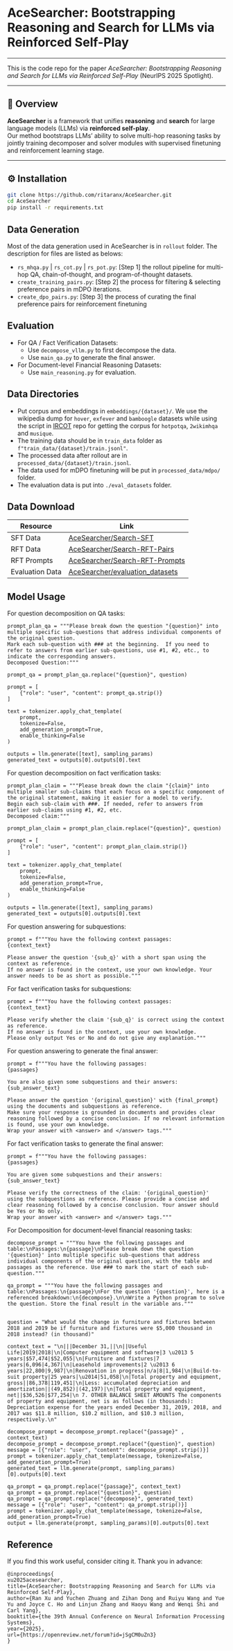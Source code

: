 # AceSearcher: Bootstrapping Reasoning and Search for LLMs via Reinforced Self-Play

<!-- [![Paper](https://img.shields.io/badge/Paper-PDF-red)](TODO)  -->
<!-- [![ArXiv](https://img.shields.io/badge/arXiv-XXXX.XXXXX-b31b1b)](TODO) -->

---
This is the code repo for the paper *AceSearcher: Bootstrapping Reasoning and Search for LLMs via Reinforced Self-Play* (NeurIPS 2025 Spotlight).

---

## 📌 Overview
**AceSearcher** is a framework that unifies **reasoning** and **search** for large language models (LLMs) via **reinforced self-play**.  
Our method bootstraps LLMs’ ability to solve multi-hop reasoning tasks by jointly training decomposer and solver modules with supervised finetuning and reinforcement learning stage. 

---

## ⚙️ Installation
```bash
git clone https://github.com/ritaranx/AceSearcher.git
cd AceSearcher
pip install -r requirements.txt
```

## Data Generation 
Most of the data generation used in AceSearcher is in `rollout` folder. The description for files are listed as belows:
- `rs_mhqa.py` |  `rs_cot.py` | `rs_pot.py`: [Step 1] the rollout pipeline for multi-hop QA, chain-of-thought, and program-of-thought datasets.
- `create_training_pairs.py`: [Step 2] the process for filtering & selecting preference pairs in mDPO iterations. 
- `create_dpo_pairs.py`: [Step 3] the process of curating the final preference pairs for reinforcement finetuning

## Evaluation
- For QA / Fact Verification Datasets:
    - Use `decompose_vllm.py` to first decompose the data.
    - Use `main_qa.py` to generate the final answer.
- For Document-level Financial Reasoning Datasets:
    - Use `main_reasoning.py` for evaluation.


## Data Directories
- Put corpus and embeddings in `embeddings/{dataset}/`. We use the wikipedia dump for `hover`, `exfever` and `bamboogle` datasets while using the script in [IRCOT](https://github.com/StonyBrookNLP/ircot) repo for getting the corpus for `hotpotqa`, `2wikimhqa` and `musique`. 
- The training data should be in `train_data` folder as `f"train_data/{dataset}/train.jsonl"`.
- The processed data after rollout are in `processed_data/{dataset}/train.jsonl`. 
- The data used for mDPO finetuning will be put in `processed_data/mdpo/` folder.
- The evaluation data is put into `./eval_datasets` folder.


## Data Download 

| Resource        | Link |
|-----------------|------|
| SFT Data        | [AceSearcher/Search-SFT](https://huggingface.co/datasets/AceSearcher/Search-SFT) |
| RFT Data        | [AceSearcher/Search-RFT-Pairs](https://huggingface.co/datasets/AceSearcher/Search-RFT-Pairs) |
| RFT Prompts     | [AceSearcher/Search-RFT-Prompts](https://huggingface.co/datasets/AceSearcher/Search-RFT-Prompts) |
| Evaluation Data | [AceSearcher/evaluation_datasets](https://huggingface.co/datasets/AceSearcher/evaluation_datasets) |

## Model Usage
For question decomposition on QA tasks: 
```
prompt_plan_qa = """Please break down the question "{question}" into multiple specific sub-questions that address individual components of the original question. 
Mark each sub-question with ### at the beginning.  If you need to refer to answers from earlier sub-questions, use #1, #2, etc., to indicate the corresponding answers.
Decomposed Question:"""

prompt_qa = prompt_plan_qa.replace("{question}", question)

prompt = [
    {"role": "user", "content": prompt_qa.strip()}
] 

text = tokenizer.apply_chat_template(
    prompt,
    tokenize=False,
    add_generation_prompt=True,
    enable_thinking=False
)

outputs = llm.generate([text], sampling_params)
generated_text = outputs[0].outputs[0].text
```

For question decomposition on fact verification tasks: 
```
prompt_plan_claim = """Please break down the claim "{claim}" into multiple smaller sub-claims that each focus on a specific component of the original statement, making it easier for a model to verify.
Begin each sub-claim with ###. If needed, refer to answers from earlier sub-claims using #1, #2, etc.
Decomposed claim:"""

prompt_plan_claim = prompt_plan_claim.replace("{question}", question)

prompt = [
    {"role": "user", "content": prompt_plan_claim.strip()}
] 

text = tokenizer.apply_chat_template(
    prompt,
    tokenize=False,
    add_generation_prompt=True,
    enable_thinking=False
)

outputs = llm.generate([text], sampling_params)
generated_text = outputs[0].outputs[0].text
```

For question answering for subquestions:
```
prompt = f"""You have the following context passages:
{context_text}

Please answer the question '{sub_q}' with a short span using the context as reference.
If no answer is found in the context, use your own knowledge. Your answer needs to be as short as possible."""
```

For fact verification tasks for subquestions:
```
prompt = f"""You have the following context passages:
{context_text}

Please verify whether the claim '{sub_q}' is correct using the context as reference. 
If no answer is found in the context, use your own knowledge.
Please only output Yes or No and do not give any explanation."""
```

For question answering to generate the final answer:
```
prompt = f"""You have the following passages:
{passages}

You are also given some subquestions and their answers:
{sub_answer_text}

Please answer the question '{original_question}' with {final_prompt} using the documents and subquestions as reference.
Make sure your response is grounded in documents and provides clear reasoning followed by a concise conclusion. If no relevant information is found, use your own knowledge. 
Wrap your answer with <answer> and </answer> tags."""
```

For fact verification tasks to generate the final answer:
```
prompt = f"""You have the following passages:
{passages}

You are given some subquestions and their answers:
{sub_answer_text}

Please verify the correctness of the claim: '{original_question}' using the subquestions as reference. Please provide a concise and clear reasoning followed by a concise conclusion. Your answer should be Yes or No only. 
Wrap your answer with <answer> and </answer> tags."""
```

For Decomposition for document-level financial reasoning tasks:
```
decompose_prompt = """You have the following passages and table:\nPassages:\n{passage}\nPlease break down the question '{question}' into multiple specific sub-questions that address individual components of the original question, with the table and passages as the reference. Use ### to mark the start of each sub-question."""

qa_prompt = """You have the following passages and table:\nPassages:\n{passage}\nFor the question '{question}', here is a referenced breakdown:\n{decompose}.\n\nWrite a Python program to solve the question. Store the final result in the variable ans."""


question = "What would the change in furniture and fixtures between 2018 and 2019 be if furniture and fixtures were $5,000 thousand in 2018 instead? (in thousand)"

context_text = "\n|||December 31,||\n||Useful Life|2019|2018|\n|Computer equipment and software|3 \u2013 5 years|$57,474|$52,055|\n|Furniture and fixtures|7 years|6,096|4,367|\n|Leasehold improvements|2 \u2013 6 years|22,800|9,987|\n|Renovation in progress|n/a|8|1,984|\n|Build-to-suit property|25 years|\u2014|51,058|\n|Total property and equipment, gross||86,378|119,451|\n|Less: accumulated depreciation and amortization||(49,852)|(42,197)|\n|Total property and equipment, net||$36,526|$77,254|\n 7. OTHER BALANCE SHEET AMOUNTS The components of property and equipment, net is as follows (in thousands): Depreciation expense for the years ended December 31, 2019, 2018, and 2017 was $11.8 million, $10.2 million, and $10.3 million, respectively.\n"

decompose_prompt = decompose_prompt.replace("{passage}" , context_text)
decompose_prompt = decompose_prompt.replace("{question}", question)
message = [{"role": "user", "content": decompose_prompt.strip()}]
prompt = tokenizer.apply_chat_template(message, tokenize=False, add_generation_prompt=True)
generated_text = llm.generate(prompt, sampling_params)[0].outputs[0].text

qa_prompt = qa_prompt.replace("{passage}", context_text)
qa_prompt = qa_prompt.replace("{question}", question)
qa_prompt = qa_prompt.replace("{decompose}", generated_text)
message = [{"role": "user", "content": qa_prompt.strip()}]
prompt = tokenizer.apply_chat_template(message, tokenize=False, add_generation_prompt=True)
output = llm.generate(prompt, sampling_params)[0].outputs[0].text
```

## Reference
If you find this work useful, consider citing it. Thank you in advance:
```
@inproceedings{
xu2025acesearcher,
title={AceSearcher: Bootstrapping Reasoning and Search for LLMs via Reinforced Self-Play},
author={Ran Xu and Yuchen Zhuang and Zihan Dong and Ruiyu Wang and Yue Yu and Joyce C. Ho and Linjun Zhang and Haoyu Wang and Wenqi Shi and Carl Yang},
booktitle={the 39th Annual Conference on Neural Information Processing Systems},
year={2025},
url={https://openreview.net/forum?id=jSgCM0uZn3}
}

```